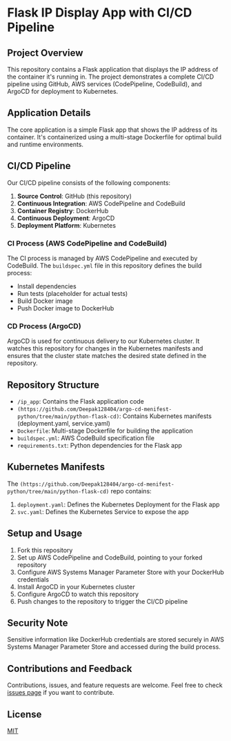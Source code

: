 # Flask IP Display App with CI/CD Pipeline

## Project Overview

This repository contains a Flask application that displays the IP address of the container it's running in. The project demonstrates a complete CI/CD pipeline using GitHub, AWS services (CodePipeline, CodeBuild), and ArgoCD for deployment to Kubernetes.

## Application Details

The core application is a simple Flask app that shows the IP address of its container. It's containerized using a multi-stage Dockerfile for optimal build and runtime environments.

## CI/CD Pipeline

Our CI/CD pipeline consists of the following components:

1. **Source Control**: GitHub (this repository)
2. **Continuous Integration**: AWS CodePipeline and CodeBuild
3. **Container Registry**: DockerHub
4. **Continuous Deployment**: ArgoCD
5. **Deployment Platform**: Kubernetes

### CI Process (AWS CodePipeline and CodeBuild)

The CI process is managed by AWS CodePipeline and executed by CodeBuild. The `buildspec.yml` file in this repository defines the build process:

- Install dependencies
- Run tests (placeholder for actual tests)
- Build Docker image
- Push Docker image to DockerHub

### CD Process (ArgoCD)

ArgoCD is used for continuous delivery to our Kubernetes cluster. It watches this repository for changes in the Kubernetes manifests and ensures that the cluster state matches the desired state defined in the repository.

## Repository Structure

- `/ip_app`: Contains the Flask application code
- `(https://github.com/Deepak128404/argo-cd-menifest-python/tree/main/python-flask-cd)`: Contains Kubernetes manifests (deployment.yaml, service.yaml)
- `Dockerfile`: Multi-stage Dockerfile for building the application
- `buildspec.yml`: AWS CodeBuild specification file
- `requirements.txt`: Python dependencies for the Flask app

## Kubernetes Manifests

The `(https://github.com/Deepak128404/argo-cd-menifest-python/tree/main/python-flask-cd)` repo contains:

1. `deployment.yaml`: Defines the Kubernetes Deployment for the Flask app
2. `svc.yaml`: Defines the Kubernetes Service to expose the app

## Setup and Usage

1. Fork this repository
2. Set up AWS CodePipeline and CodeBuild, pointing to your forked repository
3. Configure AWS Systems Manager Parameter Store with your DockerHub credentials
4. Install ArgoCD in your Kubernetes cluster
5. Configure ArgoCD to watch this repository
6. Push changes to the repository to trigger the CI/CD pipeline

## Security Note

Sensitive information like DockerHub credentials are stored securely in AWS Systems Manager Parameter Store and accessed during the build process.

## Contributions and Feedback

Contributions, issues, and feature requests are welcome. Feel free to check [issues page](https://github.com/Deepak128404/flask_ip/issues) if you want to contribute.

## License

[MIT](https://choosealicense.com/licenses/mit/)

